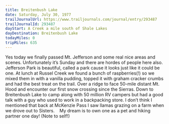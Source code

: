 ```yaml
---
title: Breitenbush Lake
date: Saturday, July 30, 1977
trailJournalUrl: https://www.trailjournals.com/journal/entry/293487
trailJournalId: 293487
dayStart: A Creek a mile south of Shale Lakes
dayDestination: Breitenbush Lake
todayMiles: 0
tripMiles: 635
---
```

Yes today we finally passed Mt. Jefferson and some real nice areas and scenes. Unfortunately it’s Sunday and there are hordes of people here also. Jefferson Park is beautiful, called a park cause it looks just like it could be one. At lunch at Russel Creek we found a bunch of raspberries(!) so we mixed them in with a vanilla pudding, topped it with graham cracker crumbs and had the best treat on the trail. Over a ridge to face 50-mile distant Mt. Hood and encounter our first snow crossing since the Sierras. Down to Breitenbush Lake to camp along with 50 million RV campers but had a good talk with a guy who used to work in a backpacking store. I don’t think I mentioned that back at McKenzie Pass I saw llamas grazing on a farm when we drove out to Sisters.    My dream is to own one as a pet and hiking partner one day! (Note to self!)
